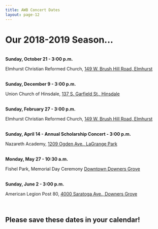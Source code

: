 ```yaml
---
title: AWB Concert Dates
layout: page-12
---
```


<h1>Our 2018-2019 Season...</h1>
<br />
<strong>Sunday, October 21 - 3:00 p.m.</strong>
<p>Elmhurst Christian Reformed Church, <a href="https://www.google.com/maps/place/149+W+Brush+Hill+Rd,+Elmhurst,+IL+60126/@41.8627149,-87.9430983,17z/data=!3m1!4b1!4m5!3m4!1s0x880e4c879f7c8743:0x3a7da87e1b5b4435!8m2!3d41.8627109!4d-87.9409096?hl=en" target="_blank">149 W. Brush Hill Road, Elmhurst</a></p>
<br />	
<strong>Sunday, December 9 - 3:00 p.m.</strong>
<p>Union Church of Hinsdale, <a href="https://goo.gl/maps/aumncQ5T9bs" target="_blank">137 S. Garfield St., Hinsdale</a></p>
<br />
<strong>Sunday, February 27 - 3:00 p.m.</strong>
<p>Elmhurst Christian Reformed Church, <a href="https://www.google.com/maps/place/149+W+Brush+Hill+Rd,+Elmhurst,+IL+60126/@41.8627149,-87.9430983,17z/data=!3m1!4b1!4m5!3m4!1s0x880e4c879f7c8743:0x3a7da87e1b5b4435!8m2!3d41.8627109!4d-87.9409096?hl=en" target="_blank">149 W. Brush Hill Road, Elmhurst</a></p>
<br />
<strong>Sunday, April 14 - Annual Scholarship Concert - 3:00 p.m.</strong>
<p>Nazareth Academy, <a href="https://goo.gl/maps/EEN1YzFQYM42" target="_blank">1209 Ogden Ave., LaGrange Park</a></p>
<br />
<strong>Monday, May 27 - 10:30 a.m.</strong>	
<p>Fishel Park, Memorial Day Ceremony <a href="https://goo.gl/maps/EYTbG3HdB6R2" target="_blank">Downtown Downers Grove</a></p>
<br />
<strong>Sunday, June 2 - 3:00 p.m.</strong>	
<p>American Legion Post 80, <a href="https://goo.gl/maps/XKWYuYXFCgr" target="_blank">4000 Saratoga Ave., Downers Grove</a></p>
<br />
<h2>Please save these dates in your calendar!</h2>

